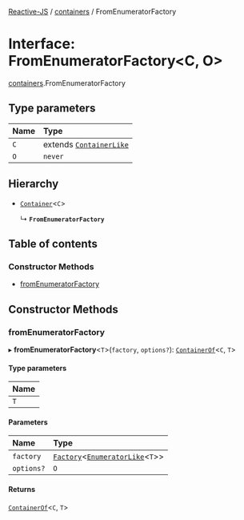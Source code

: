 [Reactive-JS](../README.md) / [containers](../modules/containers.md) / FromEnumeratorFactory

# Interface: FromEnumeratorFactory<C, O\>

[containers](../modules/containers.md).FromEnumeratorFactory

## Type parameters

| Name | Type |
| :------ | :------ |
| `C` | extends [`ContainerLike`](containers.ContainerLike.md) |
| `O` | `never` |

## Hierarchy

- [`Container`](containers.Container.md)<`C`\>

  ↳ **`FromEnumeratorFactory`**

## Table of contents

### Constructor Methods

- [fromEnumeratorFactory](containers.FromEnumeratorFactory.md#fromenumeratorfactory)

## Constructor Methods

### fromEnumeratorFactory

▸ **fromEnumeratorFactory**<`T`\>(`factory`, `options?`): [`ContainerOf`](../modules/containers.md#containerof)<`C`, `T`\>

#### Type parameters

| Name |
| :------ |
| `T` |

#### Parameters

| Name | Type |
| :------ | :------ |
| `factory` | [`Factory`](../modules/functions.md#factory)<[`EnumeratorLike`](containers.EnumeratorLike.md)<`T`\>\> |
| `options?` | `O` |

#### Returns

[`ContainerOf`](../modules/containers.md#containerof)<`C`, `T`\>
